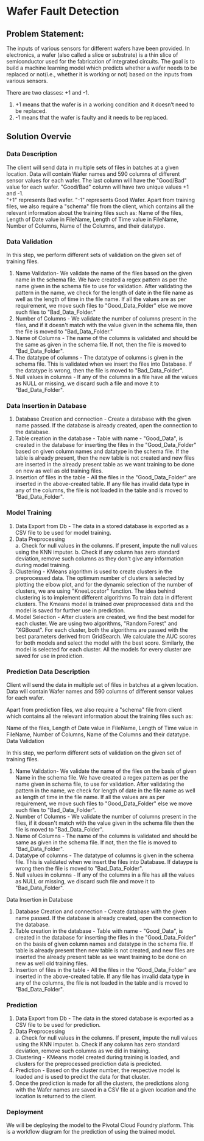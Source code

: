 # Wafer Fault Detection

## Problem Statement:

The inputs of various sensors for different wafers have been provided. In electronics, a wafer (also called a slice or substrate) is a thin slice of semiconductor used for the fabrication of integrated circuits. The goal is to build a machine learning model which predicts whether a wafer needs to be replaced or not(i.e., whether it is working or not) based on the inputs from various sensors.

There are two classes: +1 and -1.
1. +1 means that the wafer is in a working condition and it doesn’t need to be replaced.
2. -1 means that the wafer is faulty and it needs to be replaced.

## Solution Overvie

### Data Description

The client will send data in multiple sets of files in batches at a given location. Data will contain Wafer names and 590 columns of different sensor values for each wafer. The last column will have the "Good/Bad" value for each wafer.
"Good/Bad" column will have two unique values +1 and -1.  
"+1" represents Bad wafer.
"-1" represents Good Wafer. 
Apart from training files, we also require a "schema" file from the client, which contains all the relevant information about the training files such as:
Name of the files, Length of Date value in FileName, Length of Time value in FileName, Number of Columns, Name of the Columns, and their datatype.
 
### Data Validation 

In this step, we perform different sets of validation on the given set of training files.  
1. Name Validation- We validate the name of the files based on the given name in the schema file. We have created a regex pattern as per the name given in the schema file to use for validation. After validating the pattern in the name, we check for the length of date in the file name as well as the length of time in the file name. If all the values are as per requirement, we move such files to "Good_Data_Folder" else we move such files to "Bad_Data_Folder."
2. Number of Columns - We validate the number of columns present in the files, and if it doesn't match with the value given in the schema file, then the file is moved to "Bad_Data_Folder."
3. Name of Columns - The name of the columns is validated and should be the same as given in the schema file. If not, then the file is moved to "Bad_Data_Folder".
4. The datatype of columns - The datatype of columns is given in the schema file. This is validated when we insert the files into Database. If the datatype is wrong, then the file is moved to "Bad_Data_Folder".
5. Null values in columns - If any of the columns in a file have all the values as NULL or missing, we discard such a file and move it to "Bad_Data_Folder".

### Data Insertion in Database
 
1. Database Creation and connection - Create a database with the given name passed. If the database is already created, open the connection to the database. 
2. Table creation in the database - Table with name - "Good_Data", is created in the database for inserting the files in the "Good_Data_Folder" based on given column names and datatype in the schema file. If the table is already present, then the new table is not created and new files are inserted in the already present table as we want training to be done on new as well as old training files.     
3. Insertion of files in the table - All the files in the "Good_Data_Folder" are inserted in the above-created table. If any file has invalid data type in any of the columns, the file is not loaded in the table and is moved to "Bad_Data_Folder".
 
### Model Training

1. Data Export from Db - The data in a stored database is exported as a CSV file to be used for model training.
2. Data Preprocessing   
   a. Check for null values in the columns. If present, impute the null values using the KNN imputer.
   b. Check if any column has zero standard deviation, remove such columns as they don't give any information during model training.
4. Clustering - KMeans algorithm is used to create clusters in the preprocessed data. The optimum number of clusters is selected by plotting the elbow plot, and for the dynamic selection of the number of clusters, we are using "KneeLocator" function. The idea behind clustering is to implement different algorithms
   To train data in different clusters. The Kmeans model is trained over preprocessed data and the model is saved for further use in prediction.
5. Model Selection - After clusters are created, we find the best model for each cluster. We are using two algorithms, "Random Forest" and "XGBoost". For each cluster, both the algorithms are passed with the best parameters derived from GridSearch. We calculate the AUC scores for both models and select the model with the best score. Similarly, the model is selected for each cluster. All the models for every cluster are saved for use in prediction.

### Prediction Data Description
 
Client will send the data in multiple set of files in batches at a given location. Data will contain Wafer names and 590 columns of different sensor values for each wafer.

Apart from prediction files, we also require a "schema" file from client which contains all the relevant information about the training files such as:

Name of the files, Length of Date value in FileName, Length of Time value in FileName, Number of Columns, Name of the Columns and their datatype.
 Data Validation
 
In this step, we perform different sets of validation on the given set of training files.  
1. Name Validation- We validate the name of the files on the basis of given Name in the schema file. We have created a regex pattern as per the name given in schema file, to use for validation. After validating the pattern in the name, we check for length of date in the file name as well as length of time in the file name. If all the values are as per requirement, we move such files to "Good_Data_Folder" else we move such files to "Bad_Data_Folder". 
2. Number of Columns - We validate the number of columns present in the files, if it doesn't match with the value given in the schema file then the file is moved to "Bad_Data_Folder". 
3. Name of Columns - The name of the columns is validated and should be same as given in the schema file. If not, then the file is moved to "Bad_Data_Folder". 
4. Datatype of columns - The datatype of columns is given in the schema file. This is validated when we insert the files into Database. If dataype is wrong then the file is moved to "Bad_Data_Folder". 
5. Null values in columns - If any of the columns in a file has all the values as NULL or missing, we discard such file and move it to "Bad_Data_Folder".
   
Data Insertion in Database 
1. Database Creation and connection - Create database with the given name passed. If the database is already created, open the connection to the database. 
2. Table creation in the database - Table with name - "Good_Data", is created in the database for inserting the files in the "Good_Data_Folder" on the basis of given column names and datatype in the schema file. If table is already present then new table is not created, and new files are inserted the already present table as we want training to be done on new as well old training files.     
3. Insertion of files in the table - All the files in the "Good_Data_Folder" are inserted in the above-created table. If any file has invalid data type in any of the columns, the file is not loaded in the table and is moved to "Bad_Data_Folder".

### Prediction 
 
1. Data Export from Db - The data in the stored database is exported as a CSV file to be used for prediction.
2. Data Preprocessing    
   a. Check for null values in the columns. If present, impute the null values using the KNN imputer.
   b. Check if any column has zero standard deviation, remove such columns as we did in training.
3. Clustering - KMeans model created during training is loaded, and clusters for the preprocessed prediction data is predicted.
4. Prediction - Based on the cluster number, the respective model is loaded and is used to predict the data for that cluster.
5. Once the prediction is made for all the clusters, the predictions along with the Wafer names are saved in a CSV file at a given location and the location is returned to the client.
 
### Deployment

We will be deploying the model to the Pivotal Cloud Foundry platform. 
This is a workflow diagram for the prediction of using the trained model.                  
